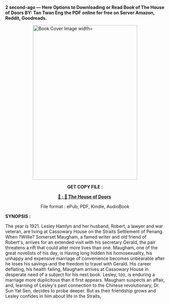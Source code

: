 <p><strong>2 second-ago &mdash; Here Options to Downloading or Read Book of The House of Doors BY: Tan Twan Eng the PDF online for free on Server Amazon, Reddit, Goodreads.</strong></p><p><a href="https://uk.ebookarea.xyz/?book=201608144-the-house-of-doors"><img style="display: block; margin-left: auto; margin-right: auto;" src="https://i.gr-assets.com/images/S/compressed.photo.goodreads.com/books/1715037217l/201608144.jpg" alt="Book Cover Image width=" width="330" height="488" /></a></p><p style="text-align: center;"><strong>GET COPY FILE :</strong></p><p style="text-align: center;"><strong><a href="https://uk.ebookarea.xyz/?book=201608144-the-house-of-doors" target="_blank" rel="noopener">📢 : 🔗 The House of Doors</a>&nbsp;</strong></p><p style="text-align: center;">File format : ePub, PDF, Kindle, AudioBook</p><p><strong>SYNOPSIS :</strong></p><p>The year is 1921. Lesley Hamlyn and her husband, Robert, a lawyer and war veteran, are living at Cassowary House on the Straits Settlement of Penang. When ?Willie? Somerset Maugham, a famed writer and old friend of Robert's, arrives for an extended visit with his secretary Gerald, the pair threatens a rift that could alter more lives than one. Maugham, one of the great novelists of his day, is Having long hidden his homosexuality, his unhappy and expensive marriage of convenience becomes unbearable after he loses his savings-and the freedom to travel with Gerald. His career deflating, his health failing, Maugham arrives at Cassowary House in desperate need of a subject for his next book. Lesley, too, is enduring a marriage more duplicitous than it first appears. Maugham suspects an affair, and, learning of Lesley's past connection to the Chinese revolutionary, Dr. Sun Yat Sen, decides to probe deeper. But as their friendship grows and Lesley confides in him about life in the Straits, </p>
